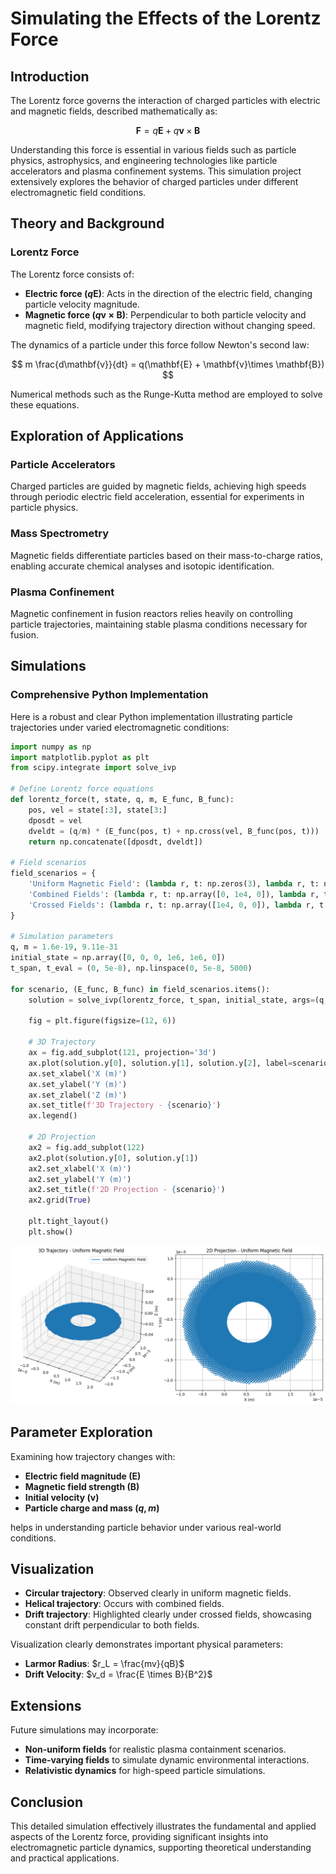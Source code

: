 # Simulating the Effects of the Lorentz Force

## Introduction

The Lorentz force governs the interaction of charged particles with electric and magnetic fields, described mathematically as:

$$ \mathbf{F} = q\mathbf{E} + q\mathbf{v} \times \mathbf{B} $$

Understanding this force is essential in various fields such as particle physics, astrophysics, and engineering technologies like particle accelerators and plasma confinement systems. This simulation project extensively explores the behavior of charged particles under different electromagnetic field conditions.

## Theory and Background

### Lorentz Force

The Lorentz force consists of:

- **Electric force ($q\mathbf{E}$)**: Acts in the direction of the electric field, changing particle velocity magnitude.
- **Magnetic force ($q\mathbf{v}\times \mathbf{B}$)**: Perpendicular to both particle velocity and magnetic field, modifying trajectory direction without changing speed.

The dynamics of a particle under this force follow Newton's second law:

$$ m \frac{d\mathbf{v}}{dt} = q(\mathbf{E} + \mathbf{v}\times \mathbf{B}) $$

Numerical methods such as the Runge-Kutta method are employed to solve these equations.

## Exploration of Applications

### Particle Accelerators
Charged particles are guided by magnetic fields, achieving high speeds through periodic electric field acceleration, essential for experiments in particle physics.

### Mass Spectrometry
Magnetic fields differentiate particles based on their mass-to-charge ratios, enabling accurate chemical analyses and isotopic identification.

### Plasma Confinement
Magnetic confinement in fusion reactors relies heavily on controlling particle trajectories, maintaining stable plasma conditions necessary for fusion.

## Simulations

### Comprehensive Python Implementation

Here is a robust and clear Python implementation illustrating particle trajectories under varied electromagnetic conditions:

```python
import numpy as np
import matplotlib.pyplot as plt
from scipy.integrate import solve_ivp

# Define Lorentz force equations
def lorentz_force(t, state, q, m, E_func, B_func):
    pos, vel = state[:3], state[3:]
    dposdt = vel
    dveldt = (q/m) * (E_func(pos, t) + np.cross(vel, B_func(pos, t)))
    return np.concatenate([dposdt, dveldt])

# Field scenarios
field_scenarios = {
    'Uniform Magnetic Field': (lambda r, t: np.zeros(3), lambda r, t: np.array([0, 0, 1])),
    'Combined Fields': (lambda r, t: np.array([0, 1e4, 0]), lambda r, t: np.array([0, 0, 1])),
    'Crossed Fields': (lambda r, t: np.array([1e4, 0, 0]), lambda r, t: np.array([0, 0, 1]))
}

# Simulation parameters
q, m = 1.6e-19, 9.11e-31
initial_state = np.array([0, 0, 0, 1e6, 1e6, 0])
t_span, t_eval = (0, 5e-8), np.linspace(0, 5e-8, 5000)

for scenario, (E_func, B_func) in field_scenarios.items():
    solution = solve_ivp(lorentz_force, t_span, initial_state, args=(q, m, E_func, B_func), t_eval=t_eval)

    fig = plt.figure(figsize=(12, 6))

    # 3D Trajectory
    ax = fig.add_subplot(121, projection='3d')
    ax.plot(solution.y[0], solution.y[1], solution.y[2], label=scenario)
    ax.set_xlabel('X (m)')
    ax.set_ylabel('Y (m)')
    ax.set_zlabel('Z (m)')
    ax.set_title(f'3D Trajectory - {scenario}')
    ax.legend()

    # 2D Projection
    ax2 = fig.add_subplot(122)
    ax2.plot(solution.y[0], solution.y[1])
    ax2.set_xlabel('X (m)')
    ax2.set_ylabel('Y (m)')
    ax2.set_title(f'2D Projection - {scenario}')
    ax2.grid(True)

    plt.tight_layout()
    plt.show()
```

![alt text](image-1.png)

## Parameter Exploration

Examining how trajectory changes with:

- **Electric field magnitude ($\mathbf{E}$)**
- **Magnetic field strength ($\mathbf{B}$)**
- **Initial velocity ($\mathbf{v}$)**
- **Particle charge and mass ($q,m$)**

helps in understanding particle behavior under various real-world conditions.

## Visualization

- **Circular trajectory**: Observed clearly in uniform magnetic fields.
- **Helical trajectory**: Occurs with combined fields.
- **Drift trajectory**: Highlighted clearly under crossed fields, showcasing constant drift perpendicular to both fields.

Visualization clearly demonstrates important physical parameters:

- **Larmor Radius**: $r_L = \frac{mv}{qB}$
- **Drift Velocity**: $v_d = \frac{E \times B}{B^2}$

## Extensions

Future simulations may incorporate:

- **Non-uniform fields** for realistic plasma containment scenarios.
- **Time-varying fields** to simulate dynamic environmental interactions.
- **Relativistic dynamics** for high-speed particle simulations.

## Conclusion

This detailed simulation effectively illustrates the fundamental and applied aspects of the Lorentz force, providing significant insights into electromagnetic particle dynamics, supporting theoretical understanding and practical applications.